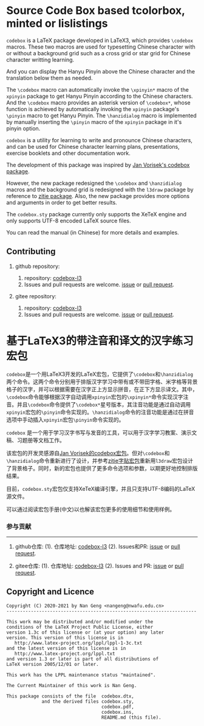 Source Code Box based tcolorbox, minted or lislistings
=======

`codebox` is a LaTeX package developed in LaTeX3, which provides `\codebox` macros. These two macros are used for typesetting Chinese character with or without a background grid such as a cross grid or star grid for Chinese character writting learning.

And you can display the Hanyu Pinyin above the Chinese character and the translation below them as needed.

The `\codebox` macro can automatically invoke the `\xpinyin*` macro of the `xpinyin` package to get Hanyu Pinyin according to the Chinese characters.  And the `\codebox` macro provides an asterisk version of `\codebox*`, whose function is achieved by automatically invoking the `xpinyin` package's `\pinyin` macro to get Hanyu Pinyin. The `\hanzidialog` macro is implemented by manually inserting the `\pinyin` macro of the `xpinyin` package in it's pinyin option.

`codebox` is a utility for learning to write and pronounce Chinese characters, and can be used for Chinese character learning plans, presentations, exercise booklets and other documentation work.

The development of this package was inspired by [Jan Vorisek's codebox package](https://github.com/janvorisek/chinese-latex-utilities).

However, the new package redesigned the `\codebox` and `\hanzidialog` macros and the background grid is redesigned with the `l3draw` package by reference to [zitie package](https://www.ctan.org/pkg/zitie).  Also, the new package provides more options and arguments in order to get better results.

The `codebox.sty` package currently only supports the XeTeX engine and only supports UTF-8 encoded LaTeX source files.

You can read the manual (in Chinese) for more details and examples.

Contributing
------------

1. github repository:
    1. repository: [codebox-l3](https://github.com/registor/codebox-l3)
    2. Issues and pull requests are welcome. [issue](https://github.com/registor/codebox-l3/issues) or [pull request](https://github.com/registor/codebox-l3/pulls).

2. gitee repository:
    1. repository: [codebox-l3](https://gitee.com/nwafu_nan/codebox-l3)
    2. Issues and pull requests are welcome. [issue](https://gitee.com/nwafu_nan/codebox-l3/issues) or [pull request](https://gitee.com/nwafu_nan/codebox-l3/pulls).

基于LaTeX3的带注音和译文的汉字练习宏包
=======

`codebox`是一个用LaTeX3开发的LaTeX宏包，它提供了`\codebox`和`\hanzidialog` 两个命令。这两个命令分别用于排版汉字学习中带有或不带田字格、米字格等背景格子的汉字，并可以根据需要在汉字正上方显示拼音，在正下方显示译文。其中，`\codebox`命令能够根据汉字自动调用`xpinyin`宏包的`\xpinyin*`命令实现汉字注音。并且`\codebox`命令提供了`\codebox*`星号版本，其注音功能是通过自动调用`xpinyin`宏包的`\pinyin`命令实现的。`\hanzidialog`命令的注音功能是通过在拼音选项中手动插入`xpinyin`宏包`\pinyin`命令实现的。

`codebox` 是一个用于学习汉字书写与发音的工具，可以用于汉字学习教案、演示文稿、习题册等文档工作。

该宏包的开发灵感源自[Jan Vorisek的codebox宏包](https://github.com/janvorisek/chinese-latex-utilities)。但对`\codebox`和`\hanzidialog`命令重新进行了设计，并参考[zitie字贴宏包](https://www.ctan.org/pkg/zitie)重新用`l3draw`宏包设计了背景格子。同时，新的宏包也提供了更多命令选项和参数，以期更好地控制排版结果。

目前，`codebox.sty`宏包仅支持XeTeX编译引擎，并且只支持UTF-8编码的LaTeX源文件。

可以通过阅读宏包手册(中文)以也解该宏包更多的使用细节和使用样例。

###  参与贡献
---------------------

1. github仓库:
    (1). 仓库地址: [codebox-l3](https://github.com/registor/codebox-l3)
    (2). Issues和PR: [issue](https://github.com/registor/codebox-l3/issues) or [pull request](https://github.com/registor/codebox-l3/pulls).

2. gitee仓库:
    (1). 仓库地址: [codebox-l3](https://gitee.com/nwafu_nan/codebox-l3)
    (2). Issues and PR: [issue](https://gitee.com/nwafu_nan/codebox-l3/issues) or [pull request](https://gitee.com/nwafu_nan/codebox-l3/pulls).

Copyright and Licence
---------------------

    Copyright (C) 2020-2021 by Nan Geng <nangeng@nwafu.edu.cn>
    ----------------------------------------------------------------------

    This work may be distributed and/or modified under the
    conditions of the LaTeX Project Public License, either
    version 1.3c of this license or (at your option) any later
    version. This version of this license is in
       http://www.latex-project.org/lppl/lppl-1-3c.txt
    and the latest version of this license is in
       http://www.latex-project.org/lppl.txt
    and version 1.3 or later is part of all distributions of
    LaTeX version 2005/12/01 or later.

    This work has the LPPL maintenance status "maintained".

    The Current Maintainer of this work is Nan Geng.

    This package consists of the file  codebox.dtx,
                 and the derived files codebox.sty,
                                       codebox.pdf,
                                       codebox.ins,
                                       README.md (this file).

